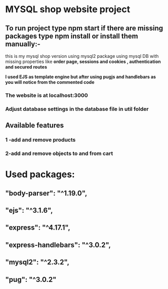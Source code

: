 # MYSQL shop website project
## To run project type npm start if there are missing packages type npm install or install them manually:-
this is my mysql shop version using mysql2 package using mysql DB with missing properties like **order page, sessions and cookies , authentication and secured routes**

**I used EJS as template engine but after using pugjs and handlebars as you will notice from the commented code**
### The website is at localhost:3000
### Adjust database settings in the database file in util folder

## Available features
### 1 -add and remove products
### 2-add and remove objects to and from cart

# Used packages:
##   "body-parser": "^1.19.0",
##    "ejs": "^3.1.6",
##    "express": "^4.17.1",
##    "express-handlebars": "^3.0.2",
##    "mysql2": "^2.3.2",
##    "pug": "^3.0.2"
